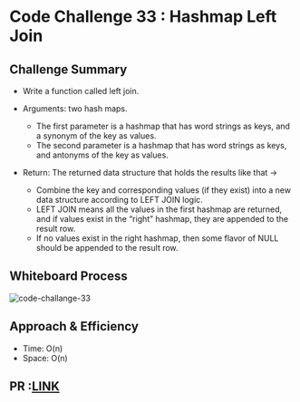 # Code Challenge 33 : Hashmap Left Join
  
  
## Challenge Summary
  * Write a function called left join.
  
  * Arguments: two hash maps.
    - The first parameter is a hashmap that has word strings as keys, and a synonym of the key as values.
    - The second parameter is a hashmap that has word strings as keys, and antonyms of the key as values.
  
  * Return: The returned data structure that holds the results like that -> 
    - Combine the key and corresponding values (if they exist) into a new data structure according to LEFT JOIN logic.
    -  LEFT JOIN means all the values in the first hashmap are returned, and if values exist in the “right” hashmap, they are appended to the result row.
    - If no values exist in the right hashmap, then some flavor of NULL should be appended to the result row.
  
## Whiteboard Process
![code-challange-33](https://user-images.githubusercontent.com/75991604/170965234-a002bf5c-33a0-4c69-86c8-9e04d84cb379.png)


## Approach & Efficiency
  * Time: O(n)
  * Space: O(n)
  
## PR :[LINK](https://github.com/hind-hb/data-structures-and-algorithms2/pull/27/commits/8d2b282d913d7400c4d9a7145cf264624e205f04)
